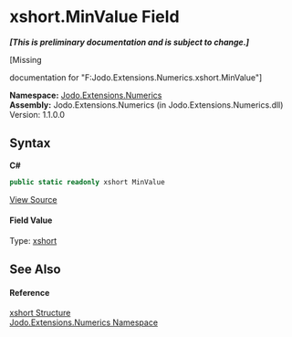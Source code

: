 # xshort.MinValue Field
 _**\[This is preliminary documentation and is subject to change.\]**_

\[Missing <summary> documentation for "F:Jodo.Extensions.Numerics.xshort.MinValue"\]

**Namespace:**&nbsp;<a href="N_Jodo_Extensions_Numerics">Jodo.Extensions.Numerics</a><br />**Assembly:**&nbsp;Jodo.Extensions.Numerics (in Jodo.Extensions.Numerics.dll) Version: 1.1.0.0

## Syntax

**C#**<br />
``` C#
public static readonly xshort MinValue
```

<a href="https://github.com/JosephJShort/Jodo.Extensions/blob/main/src/Jodo.Extensions.Numerics/xshort.cs" rel="noopener noreferrer" title="View the source code">View Source</a><br />

#### Field Value
Type: <a href="T_Jodo_Extensions_Numerics_xshort">xshort</a>

## See Also


#### Reference
<a href="T_Jodo_Extensions_Numerics_xshort">xshort Structure</a><br /><a href="N_Jodo_Extensions_Numerics">Jodo.Extensions.Numerics Namespace</a><br />